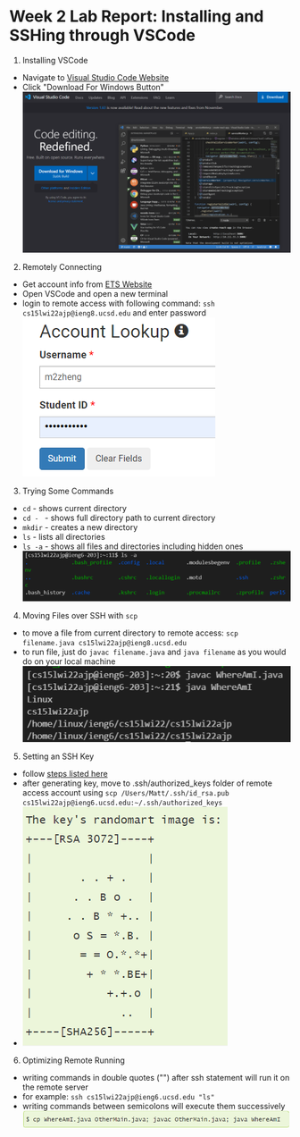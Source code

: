 # Week 2 Lab Report: Installing and SSHing through VSCode
1. Installing VSCode 
- Navigate to [Visual Studio Code Website]( https://code.visualstudio.com/)
- Click "Download For Windows Button" ![Image](step1screenshot.png)
2. Remotely Connecting
- Get account info from [ETS Website](https://sdacs.ucsd.edu/~icc/index.php)
- Open VSCode and open a new terminal
- login to remote access with following command: `ssh cs15lwi22ajp@ieng8.ucsd.edu` and enter password ![Image](step2.png)
3. Trying Some Commands
- `cd` - shows current directory
- `cd - ` - shows full directory path to current directory
- `mkdir` - creates a new directory
- `ls` - lists all directories
- `ls -a` - shows all files and directories including hidden ones ![Image](step3.png)
4. Moving Files over SSH with `scp`
- to move a file from current directory to remote access: `scp filename.java cs15lwi22ajp@ieng8.ucsd.edu`
- to run file, just do `javac filename.java` and `java filename` as you would do on your local machine ![Image](step4.png)
5. Setting an SSH Key
- follow [steps listed here](https://docs.microsoft.com/en-us/windows-server/administration/openssh/openssh_keymanagement#user-key-generation)
- after generating key, move to .ssh/authorized_keys folder of remote access account using `scp /Users/Matt/.ssh/id_rsa.pub cs15lwi22ajp@ieng6.ucsd.edu:~/.ssh/authorized_keys`
- ![Image](step5.png)
6. Optimizing Remote Running
- writing commands in double quotes ("") after ssh statement will run it on the remote server
- for example: `ssh cs15lwi22ajp@ieng6.ucsd.edu "ls"`
- writing commands between semicolons will execute them successively ![Image](step6.png)
